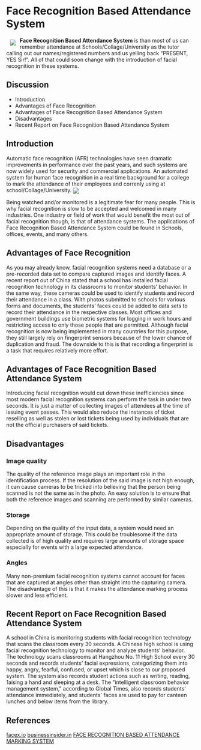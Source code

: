 # Face Recognition Based Attendance System

<a href="https://github.com/shadman-shakib/Pattern-Lab"><img src="https://encrypted-tbn0.gstatic.com/images?q=tbn%3AANd9GcRnUGAKZKjeZMbT-1GrVJWxP0FLWBzjMKbQfX284ywblNHiDZy7&usqp=CAU" align="left" hspace="10" vspace="6"></a>


**Face Recognition Based Attendance System** is than most of us can remember attendance at Schools/Collage/University as the tutor calling out our names/registered numbers and us yelling back “PRESENT, YES Sir!”. All of that could soon change with the introduction of facial recognition in these systems.




## Discussion
* Introduction
* Advantages of Face Recognition
* Advantages of Face Recognition Based Attendance System
* Disadvantages
* Recent Report on Face Recognition Based Attendance System

## Introduction
Automatic face recognition (AFR) technologies have seen dramatic improvements in performance over the past years, and such systems are now widely used for security and commercial applications. An automated system for human face recognition in a real time background for a college to mark the attendance of their employees and correnly using at school/Collage/University.
<a href="https://github.com/shadman-shakib/Pattern-Lab"><img src="https://lh3.googleusercontent.com/proxy/nxaorNgJZ9fOyhf64DEGnjBW1b1fhzcY_UgZKhFSmWxgMTnFb1YwYvGvekqgvu0oMo59EJlUAffwXvculRbEbwcBnB9kt-CLdDFMOAuQYz6LAvxEdwU" align="center"></a>

Being watched and/or monitored is a legitimate fear for many people. This is why facial recognition is slow to be accepted and welcomed in many industries. One industry or field of work that would benefit the most out of facial recognition though, is that of attendance systems. The applications of Face Recognition Based Attendance System could be found in Schools, offices, events, and many others.

## Advantages of Face Recognition
As you may already know, facial recognition systems need a database or a pre-recorded data set to compare captured images and identify faces.
A recent report out of China stated that a school has installed facial recognition technology in its classrooms to monitor students’ behavior.
In the same way, these cameras could be used to identify students and record their attendance in a class. With photos submitted to schools for various forms and documents, the students’ faces could be added to data sets to record their attendance in the respective classes.
Most offices and government buildings use biometric systems for logging in work hours and restricting access to only those people that are permitted. Although facial recognition is now being implemented in many countries for this purpose, they still largely rely on fingerprint sensors because of the lower chance of duplication and fraud. The downside to this is that recording a fingerprint is a task that requires relatively more effort.

## Advantages of Face Recognition Based Attendance System
Introducing facial recognition would cut down these inefficiencies since most modern facial recognition systems can perform the task in under two seconds. It is just a matter of collecting images of attendees at the time of issuing event passes.
This would also reduce the instances of ticket reselling as well as stolen or lost tickets being used by individuals that are not the official purchasers of said tickets.

## Disadvantages
### Image quality
The quality of the reference image plays an important role in the identification process. If the resolution of the said image is not high enough, it can cause cameras to be tricked into believing that the person being scanned is not the same as in the photo. An easy solution is to ensure that both the reference images and scanning are performed by similar cameras.

### Storage
Depending on the quality of the input data, a system would need an appropriate amount of storage. This could be troublesome if the data collected is of high quality and requires large amounts of storage space especially for events with a large expected attendance.

### Angles
Many non-premium facial recognition systems cannot account for faces that are captured at angles other than straight into the capturing camera. The disadvantage of this is that it makes the attendance marking process slower and less efficient.

## Recent Report on Face Recognition Based Attendance System
A school in China is monitoring students with facial recognition technology that scans the classroom every 30 seconds. A Chinese high school is using facial recognition technology to monitor and analyze students' behavior. The technology scans classrooms at Hangzhou No. 11 High School every 30 seconds and records students' facial expressions, categorizing them into happy, angry, fearful, confused, or upset which is close to our proposed system. The system also records student actions such as writing, reading, 1aising a hand and sleeping at a desk.
The "intelligent classroom behavior management system," according to Global Times, also records students' attendance immediately, and students' faces are used to pay for canteen lunches and below items from the library.

## References
<a href="https://facex.io/blog/facial-recognition-applications/">facex.io</a>
<a href="https://www.businessinsider.in/A-school-in-China-is-monitoring-students-with-facial-recognition-technology-that-scans-the-classroom-every-30-seconds/articleshow/64250750.cms">businessinsider.in</a>
<a href="https://ijcsmc.com/docs/papers/February2014/V3I2201468.pdf">FACE RECOGNITION BASED
ATTENDANCE MARKING SYSTEM</a>

